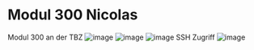 # Modul 300 Nicolas
Modul 300 an der TBZ
![image](https://github.com/Sildchoedeleti/Modul300Nicolas/assets/133661373/8d202b3a-b35c-42cc-bc7f-bd9ae7e581c7)
![image](https://github.com/Sildchoedeleti/Modul300Nicolas/assets/133661373/e6748036-c202-4e95-9012-a4e71b7c401c)
![image](https://github.com/Sildchoedeleti/Modul300Nicolas/assets/133661373/bbf02c7a-1123-4d49-b4f2-5ef98f9c252e)
SSH Zugriff
![image](https://github.com/Sildchoedeleti/Modul300Nicolas/assets/133661373/6bd7501e-19b5-485c-8159-f929a6f8a891)
